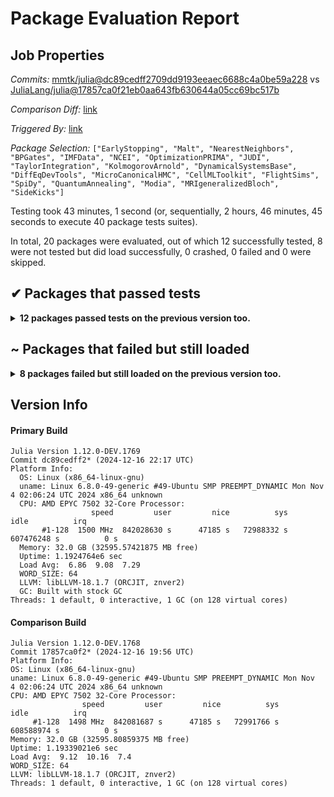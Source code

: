# Package Evaluation Report

## Job Properties

*Commits:* [mmtk/julia@dc89cedff2709dd9193eeaec6688c4a0be59a228](https://github.com/mmtk/julia/commit/dc89cedff2709dd9193eeaec6688c4a0be59a228) vs [JuliaLang/julia@17857ca0f21eb0aa643fb630644a05cc69bc517b](https://github.com/JuliaLang/julia/commit/17857ca0f21eb0aa643fb630644a05cc69bc517b)

*Comparison Diff:* [link](https://github.com/JuliaLang/julia/compare/17857ca0f21eb0aa643fb630644a05cc69bc517b...mmtk/julia:dc89cedff2709dd9193eeaec6688c4a0be59a228)

*Triggered By:* [link](https://github.com/JuliaLang/julia/pull/56288#issuecomment-2547012976)

*Package Selection:* `["EarlyStopping", "Malt", "NearestNeighbors", "BPGates", "IMFData", "NCEI", "OptimizationPRIMA", "JUDI", "TaylorIntegration", "KolmogorovArnold", "DynamicalSystemsBase", "DiffEqDevTools", "MicroCanonicalHMC", "CellMLToolkit", "FlightSims", "SpiDy", "QuantumAnnealing", "Modia", "MRIgeneralizedBloch", "SideKicks"]`

Testing took 43 minutes, 1 second (or, sequentially, 2 hours, 46 minutes, 45 seconds to execute 40 package tests suites).

In total, 20 packages were evaluated, out of which 12 successfully tested, 8 were not tested but did load successfully, 0 crashed, 0 failed and 0 were skipped.


## ✔ Packages that passed tests

<details><summary><strong>12 packages passed tests on the previous version too.</strong></summary>
<p>

| Package | History (11-16 to 12-15) |
| ------- | ------- |
| [NearestNeighbors v0.4.21](https://s3.amazonaws.com/julialang-reports/nanosoldier/pkgeval/by_hash/dc89ced_vs_17857ca/NearestNeighbors.primary.log) | <span class="history">▇▇▇▇▇▇▇▇▇▇▇▇▇</span> |
| [EarlyStopping v0.3.0](https://s3.amazonaws.com/julialang-reports/nanosoldier/pkgeval/by_hash/dc89ced_vs_17857ca/EarlyStopping.primary.log) | <span class="history">▇▅▅▅▇▇▅▇▇▇▇▅▅</span> |
| [Malt v1.1.2](https://s3.amazonaws.com/julialang-reports/nanosoldier/pkgeval/by_hash/dc89ced_vs_17857ca/Malt.primary.log) | <span class="history">▇▇▇▇▇▇▇▇▇▇▇▇▃</span> |
| [DynamicalSystemsBase v3.13.0](https://s3.amazonaws.com/julialang-reports/nanosoldier/pkgeval/by_hash/dc89ced_vs_17857ca/DynamicalSystemsBase.primary.log) | <span class="history">▅▅▅▅▅▅▅▅▅▅▅▅▅</span> |
| [TaylorIntegration v0.16.2](https://s3.amazonaws.com/julialang-reports/nanosoldier/pkgeval/by_hash/dc89ced_vs_17857ca/TaylorIntegration.primary.log) | <span class="history">▅▅▅▅▅▅▅▅▅▅▇▇▅</span> |
| [JUDI v4.0.2](https://s3.amazonaws.com/julialang-reports/nanosoldier/pkgeval/by_hash/dc89ced_vs_17857ca/JUDI.primary.log) | <span class="history">▇▇▇▇▅▃▇▅▃▃▇▃▃</span> |
| [IMFData v0.2.2](https://s3.amazonaws.com/julialang-reports/nanosoldier/pkgeval/by_hash/dc89ced_vs_17857ca/IMFData.primary.log) | <span class="history">▇▇▇▇▇▇▇▇▇▇▇▇▇</span> |
| [NCEI v1.1.2](https://s3.amazonaws.com/julialang-reports/nanosoldier/pkgeval/by_hash/dc89ced_vs_17857ca/NCEI.primary.log) | <span class="history">▇▇▇▇▅▇▅▇▇▇▇▇▇</span> |
| [OptimizationPRIMA v0.3.0](https://s3.amazonaws.com/julialang-reports/nanosoldier/pkgeval/by_hash/dc89ced_vs_17857ca/OptimizationPRIMA.primary.log) | <span class="history">▇▅▅▅▅▅▅▅▇▇▅▅▅</span> |
| [BPGates v1.2.0](https://s3.amazonaws.com/julialang-reports/nanosoldier/pkgeval/by_hash/dc89ced_vs_17857ca/BPGates.primary.log) | <span class="history">▅▇▇▅▇▇▇▇▇▇▇▇▇</span> |
| [CellMLToolkit v2.13.0](https://s3.amazonaws.com/julialang-reports/nanosoldier/pkgeval/by_hash/dc89ced_vs_17857ca/CellMLToolkit.primary.log) | <span class="history">▇▅▇▅▇▅▇▇▇▅▇▇▇</span> |
| [SpiDy v1.3.0](https://s3.amazonaws.com/julialang-reports/nanosoldier/pkgeval/by_hash/dc89ced_vs_17857ca/SpiDy.primary.log) | <span class="history">▇▇▇▇▇▇▅▇▇▅▇▅▅</span> |

</p>
</details>


## ~ Packages that failed but still loaded

<details><summary><strong>8 packages failed but still loaded on the previous version too.</strong></summary>
<p>

| Package | History (11-16 to 12-15) |
| ------- | ------- |
| [DiffEqDevTools v2.45.1](https://s3.amazonaws.com/julialang-reports/nanosoldier/pkgeval/by_hash/dc89ced_vs_17857ca/DiffEqDevTools.primary.log) | <span class="history">▅▅▅▅▅▅▅▅▅▅▅▅▅</span> |
| [FlightSims v1.2.0](https://s3.amazonaws.com/julialang-reports/nanosoldier/pkgeval/by_hash/dc89ced_vs_17857ca/FlightSims.primary.log) | <span class="history">▅▅▅▅▅▅▅▅▅▅▅▅▅</span> |
| [QuantumAnnealing v0.2.0](https://s3.amazonaws.com/julialang-reports/nanosoldier/pkgeval/by_hash/dc89ced_vs_17857ca/QuantumAnnealing.primary.log) | <span class="history">▅▅▅▅▅▅▅▅▅▅▅▅▅</span> |
| [Modia v0.12.1](https://s3.amazonaws.com/julialang-reports/nanosoldier/pkgeval/by_hash/dc89ced_vs_17857ca/Modia.primary.log) | <span class="history">▅▅▅▅▅▅▅▅▇▅▅▅▅</span> |
| [KolmogorovArnold v0.0.1](https://s3.amazonaws.com/julialang-reports/nanosoldier/pkgeval/by_hash/dc89ced_vs_17857ca/KolmogorovArnold.primary.log) | <span class="history">▅▅▅▅▅▅▅▅▅▅▅▅▅</span> |
| [MicroCanonicalHMC v0.1.7](https://s3.amazonaws.com/julialang-reports/nanosoldier/pkgeval/by_hash/dc89ced_vs_17857ca/MicroCanonicalHMC.primary.log) | <span class="history">▅▅▅▅▅▅▅▇▅▇▅▅▅</span> |
| [SideKicks v0.3.8](https://s3.amazonaws.com/julialang-reports/nanosoldier/pkgeval/by_hash/dc89ced_vs_17857ca/SideKicks.primary.log) | <span class="history">▅▅▅▅▅▅▅▅▇▇▇▅▅</span> |
| [MRIgeneralizedBloch v0.9.0](https://s3.amazonaws.com/julialang-reports/nanosoldier/pkgeval/by_hash/dc89ced_vs_17857ca/MRIgeneralizedBloch.primary.log) | <span class="history">▅▅▅▅▅▅▅▅▅▅▅▅▅</span> |

</p>
</details>


## Version Info

#### Primary Build

```
Julia Version 1.12.0-DEV.1769
Commit dc89cedff2* (2024-12-16 22:17 UTC)
Platform Info:
  OS: Linux (x86_64-linux-gnu)
  uname: Linux 6.8.0-49-generic #49-Ubuntu SMP PREEMPT_DYNAMIC Mon Nov  4 02:06:24 UTC 2024 x86_64 unknown
  CPU: AMD EPYC 7502 32-Core Processor: 
                  speed         user         nice          sys         idle          irq
       #1-128  1500 MHz  842028630 s      47185 s   72988332 s  607476248 s          0 s
  Memory: 32.0 GB (32595.57421875 MB free)
  Uptime: 1.1924764e6 sec
  Load Avg:  6.86  9.08  7.29
  WORD_SIZE: 64
  LLVM: libLLVM-18.1.7 (ORCJIT, znver2)
  GC: Built with stock GC
Threads: 1 default, 0 interactive, 1 GC (on 128 virtual cores)

```

  #### Comparison Build

  ```
Julia Version 1.12.0-DEV.1768
Commit 17857ca0f2* (2024-12-16 19:56 UTC)
Platform Info:
  OS: Linux (x86_64-linux-gnu)
  uname: Linux 6.8.0-49-generic #49-Ubuntu SMP PREEMPT_DYNAMIC Mon Nov  4 02:06:24 UTC 2024 x86_64 unknown
  CPU: AMD EPYC 7502 32-Core Processor: 
                  speed         user         nice          sys         idle          irq
       #1-128  1498 MHz  842081687 s      47185 s   72991766 s  608588974 s          0 s
  Memory: 32.0 GB (32595.80859375 MB free)
  Uptime: 1.19339021e6 sec
  Load Avg:  9.12  10.16  7.4
  WORD_SIZE: 64
  LLVM: libLLVM-18.1.7 (ORCJIT, znver2)
Threads: 1 default, 0 interactive, 1 GC (on 128 virtual cores)

  ```
  <!-- Generated on 2024-12-18T03:08:14.311 -->
